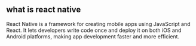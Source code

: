 ## what is react native

React Native is a framework for creating mobile apps using JavaScript and React. It lets developers write code once and deploy it on both iOS and Android platforms, making app development faster and more efficient.
